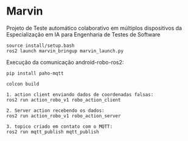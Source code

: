 # Marvin
Projeto de Teste automático colaborativo em múltiplos dispositivos da Especialização em IA para Engenharia de Testes de Software

```
source install/setup.bash
ros2 launch marvin_bringup marvin_launch.py
```

Execução da comunicação android-robo-ros2:
```
pip install paho-mqtt

colcon build 

1. action client enviando dados de coordenadas falsas:
ros2 run action_robo_v1 robo_action_client

2. Server action recebendo os dados:
ros2 run action_robo_v1 robo_action_server

3. topico criado em contato com o MQTT:
ros2 run mqtt_publish mqtt_publish
```
